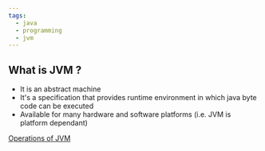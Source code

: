 ```yaml
---
tags:
  - java
  - programming
  - jvm
---
```

## What is JVM ?

- It is an abstract machine
- It's a specification that provides runtime environment in which java byte code can be executed
- Available for many hardware and software platforms (i.e. JVM is platform dependant)

[Operations of JVM](Operations-of-JVM)
